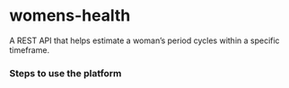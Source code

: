# womens-health

A REST API that helps estimate a woman’s period cycles within a specific timeframe.

### Steps to use the platform

